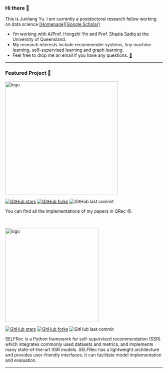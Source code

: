 ### Hi there 👋

This is Junliang Yu. I am currently a postdoctoral research fellow working on data science [[Homepage]](https://junliang-yu.github.io/)[[Google Scholar]](https://scholar.google.com/citations?user=JGuWOUIAAAAJ&hl=en&oi=ao)
- I’m working with A/Prof. Hongzhi Yin and Prof. Shazia Sadiq at the University of Queensland.
- My research interests include recommender systems, tiny machine learning, self-supervised learning and graph learning.
- Feel free to drop me an email if you have any questions. [📧](mailto:jl.yu@uq.edu.au)
<hr>

### Featured Project 🍊
<a href="https://github.com/Coder-Yu/QRec"> <img src="https://raw.githubusercontent.com/Coder-Yu/QRec/master/logo.png" alt="logo" width=360 border="0"></a><br>
<p float="left"> <a href="https://github.com/Coder-Yu/QRec/stargazers"> <img alt="GitHub stars" src="https://img.shields.io/github/stars/Coder-Yu/QRec"/></a> <a href="https://github.com/Coder-Yu/QRec/network/members"> <img alt="GitHub forks" src="https://img.shields.io/github/forks/Coder-Yu/QRec"/></a> <img alt="GitHub last commit" src="https://img.shields.io/github/last-commit/Coder-Yu/QRec"></p> 
You can find all the implementations of my papers in QRec 😜.

&nbsp;
&nbsp;

<a href="https://github.com/Coder-Yu/SELFRec"> <img src="https://camo.githubusercontent.com/5f6ed86b753b3cf95b03b3a53fc7c408d6750005742f4df0a1727feeba0525e3/68747470733a2f2f692e6962622e636f2f35347654597a6b2f73736c2d6c6f676f2e706e67" alt="logo" width=300 border="0"></a><br>
<p float="left"> <a href="https://github.com/Coder-Yu/SELFRec/stargazers"> <img alt="GitHub stars" src="https://img.shields.io/github/stars/Coder-Yu/SELFRec"/></a> <a href="https://github.com/Coder-Yu/SELFRec/network/members"> <img alt="GitHub forks" src="https://img.shields.io/github/forks/Coder-Yu/SELFRec"/></a> <img alt="GitHub last commit" src="https://img.shields.io/github/last-commit/Coder-Yu/SELFRec"></p> 
SELFRec is a Python framework for self-supervised recommendation (SSR) which integrates commonly used datasets and metrics, and implements many state-of-the-art SSR models. SELFRec has a lightweight architecture and provides user-friendly interfaces. It can facilitate model implementation and evaluation.
<hr>
